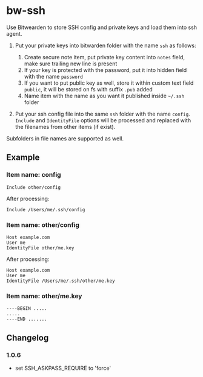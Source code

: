 # bw-ssh

Use Bitwearden to store SSH config and private keys and load them into ssh agent.

1. Put your private keys into bitwarden folder with the name `ssh` as follows:

    1. Create secure note item, put private key content into `notes` field,
       make sure trailing new line is present
    2. If your key is protected with the password, put it into hidden field with
       the name `password`
    3. If you want to put public key as well, store it within custom text field
       `public`, it will be stored on fs with suffix `.pub` added
    4. Name item with the name as you want it published inside `~/.ssh` folder

2. Put your ssh config file into the same `ssh` folder with the name `config`.
    `Include` and `IdentityFile` options will be processed and replaced with the
    filenames from other items (if exist).

Subfolders in file names are supported as well.

## Example

### Item name: config

    Include other/config

After processing:

    Include /Users/me/.ssh/config

### Item name: other/config

    Host example.com
    User me
    IdentityFile other/me.key

After processing:

    Host example.com
    User me
    IdentityFile /Users/me/.ssh/other/me.key

### Item name: other/me.key

    ----BEGIN .....
    .....
    ----END .......

## Changelog

### 1.0.6
  * set SSH_ASKPASS_REQUIRE to 'force'
